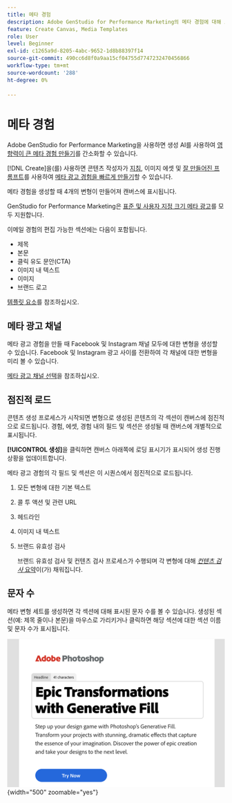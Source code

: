 ```yaml
---
title: 메타 경험
description: Adobe GenStudio for Performance Marketing의 메타 경험에 대해 모두 알아보십시오.
feature: Create Canvas, Media Templates
role: User
level: Beginner
exl-id: c1265a9d-8205-4abc-9652-1d8b88397f14
source-git-commit: 490cc6d8f0a9aa15cf04755d7747232470456866
workflow-type: tm+mt
source-wordcount: '288'
ht-degree: 0%

---
```


# 메타 경험

Adobe GenStudio for Performance Marketing을 사용하면 생성 AI를 사용하여 [영향력이 큰 메타 경험 만들기](/help/user-guide/create/create-meta-ad.md)를 간소화할 수 있습니다.

[!DNL Create]을(를) 사용하면 콘텐츠 작성자가 [지침](/help/user-guide/guidelines/overview.md), 이미지 에셋 및 [잘 만들어진 프롬프트](/help/user-guide/effective-prompts.md)를 사용하여 [메타 광고 경험을 빠르게 만들기](/help/user-guide/create/create-meta-ad.md)할 수 있습니다.

메타 경험을 생성할 때 4개의 변형이 만들어져 캔버스에 표시됩니다.

GenStudio for Performance Marketing은 [표준 및 사용자 지정 크기 메타 광고](/help/user-guide/content/best-practices-for-templates.md#follow-channel-specific-template-guidelines)를 모두 지원합니다.

이메일 경험의 편집 가능한 섹션에는 다음이 포함됩니다.

* 제목
* 본문
* 클릭 유도 문안(CTA)
* 이미지 내 텍스트
* 이미지
* 브랜드 로고

[템플릿 요소](/help/user-guide/content/use-templates.md#template-elements)를 참조하십시오.

<!-- ## Meta ad capabilities

Content creators and marketers can produce brand-consistent Meta ad experiences in GenStudio for Performance Marketing. -->

## 메타 광고 채널

메타 광고 경험을 만들 때 Facebook 및 Instagram 채널 모두에 대한 변형을 생성할 수 있습니다. Facebook 및 Instagram 광고 사이를 전환하여 각 채널에 대한 변형을 미리 볼 수 있습니다.

[메타 광고 채널 선택](/help/user-guide/create/create-meta-ad.md#choose-meta-ads-channel)을 참조하십시오.

## 점진적 로드

콘텐츠 생성 프로세스가 시작되면 변형으로 생성된 콘텐츠의 각 섹션이 캔버스에 점진적으로 로드됩니다. 경험, 에셋, 경험 내의 필드 및 섹션은 생성될 때 캔버스에 개별적으로 표시됩니다.

**[!UICONTROL 생성]**&#x200B;을 클릭하면 캔버스 아래쪽에 로딩 표시기가 표시되어 생성 진행 상황을 업데이트합니다.

메타 광고 경험의 각 필드 및 섹션은 이 시퀀스에서 점진적으로 로드됩니다.

1. 모든 변형에 대한 기본 텍스트
1. 콜 투 액션 및 관련 URL
1. 헤드라인
1. 이미지 내 텍스트
1. 브랜드 유효성 검사

   브랜드 유효성 검사 및 컨텐츠 검사 프로세스가 수행되며 각 변형에 대해 [_컨텐츠 검사_ 요약](/help/user-guide/guidelines/brand-validation.md#content-check-summary)이(가) 채워집니다.

## 문자 수

메타 변형 세트를 생성하면 각 섹션에 대해 표시된 문자 수를 볼 수 있습니다. 생성된 섹션(예: 제목 줄이나 본문)을 마우스로 가리키거나 클릭하면 해당 섹션에 대한 섹션 이름 및 문자 수가 표시됩니다.

![문자 수](/help/assets/character-count.png){width="500" zoomable="yes"}
